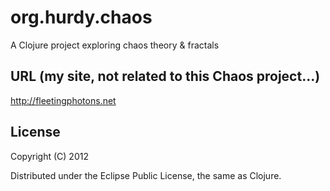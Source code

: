 # org.hurdy.chaos

A Clojure project exploring chaos theory & fractals

## URL (my site, not related to this Chaos project...)

http://fleetingphotons.net

## License

Copyright (C) 2012

Distributed under the Eclipse Public License, the same as Clojure.
